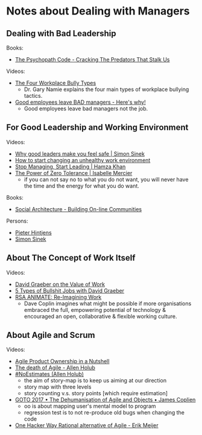 # Notes about Dealing with Managers

## Dealing with Bad Leadership

Books:
- [The Psychopath Code - Cracking The Predators That Stalk Us](https://content.psychopathcode.com/preface.html)

Videos:
- [The Four Workplace Bully Types](https://www.youtube.com/watch?v=tvPqSn-W7QY)
  - Dr. Gary Namie explains the four main types of workplace bullying tactics.
- [Good employees leave BAD managers - Here's why!](https://www.youtube.com/watch?v=4EYor4aRGTM)
  - Good employees leave bad managers not the job.

## For Good Leadership and Working Environment

Videos:
- [Why good leaders make you feel safe | Simon Sinek](https://www.youtube.com/watch?v=lmyZMtPVodo)
- [How to start changing an unhealthy work environment](https://www.youtube.com/watch?v=eYLb7WUtYt8)
- [Stop Managing, Start Leading | Hamza Khan](https://www.youtube.com/watch?v=d_HHnEROy_w)
- [The Power of Zero Tolerance | Isabelle Mercier](https://www.youtube.com/watch?v=--mY5ruEhqI)
  - if you can not say no to what you do not want, you will never have the time and the energy for what you do want.

Books:
- [Social Architecture - Building On-line Communities](https://hintjens.gitbooks.io/social-architecture/content/)

Persons:
- [Pieter Hintjens](http://hintjens.com/)
- [Simon Sinek](https://startwithwhy.com/)

## About The Concept of Work Itself

Videos:
- [David Graeber on the Value of Work](https://www.youtube.com/watch?v=tpoJIkqEXYo)
- [5 Types of Bullshit Jobs with David Graeber](https://www.youtube.com/watch?v=kehnIQ41y2o)
- [RSA ANIMATE: Re-Imagining Work](https://www.youtube.com/watch?v=G11t6XAIce0)
  - Dave Coplin imagines what might be possible
    if more organisations embraced the full,
    empowering potential of technology & encouraged
    an open, collaborative & flexible working culture.

## About Agile and Scrum

Videos:
- [Agile Product Ownership in a Nutshell](https://www.youtube.com/watch?v=502ILHjX9EE&list=PLsVPinNyc_hr1bAjgM6IzAfmWTZVttEFe&index=4)
- [The death of Agile - Allen Holub](https://www.youtube.com/watch?v=vSnCeJEka_s)
- [#NoEstimates (Allen Holub)](https://www.youtube.com/watch?v=QVBlnCTu9Ms)
  - the aim of story-map is to keep us aiming at our direction
  - story map with three levels
  - story counting v.s. story points [which require estimation]
- [GOTO 2017 • The Dehumanisation of Agile and Objects • James Coplien](https://www.youtube.com/watch?v=ZrBQmIDdls4)
  - oo is about mapping user's mental model to program
  - regression test is to not re-produce old bugs when changing the code
- [One Hacker Way Rational alternative of Agile - Erik Meijer](https://www.youtube.com/watch?v=2u0sNRO-QKQ)
